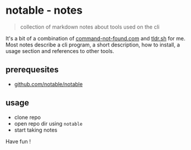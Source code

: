 # notable - notes

> collection of markdown notes about tools used on the cli

It's a bit of a combination of [command-not-found.com](https://command-not-found.com) and [tldr.sh](https://tldr.sh/) for me.
Most notes describe a cli program, a short description, how to install, a usage section and references to other tools.

## prerequesites

- [github.com/notable/notable](https://github.com/notable/notable)

## usage

- clone repo
- open repo dir using `notable`
- start taking notes

Have fun !
